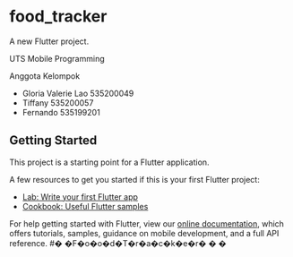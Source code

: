 # food_tracker

A new Flutter project.

UTS Mobile Programming

Anggota Kelompok 
- Gloria Valerie Lao 535200049
- Tiffany 535200057
- Fernando 535199201

## Getting Started

This project is a starting point for a Flutter application.

A few resources to get you started if this is your first Flutter project:

- [Lab: Write your first Flutter app](https://flutter.dev/docs/get-started/codelab)
- [Cookbook: Useful Flutter samples](https://flutter.dev/docs/cookbook)

For help getting started with Flutter, view our
[online documentation](https://flutter.dev/docs), which offers tutorials,
samples, guidance on mobile development, and a full API reference.
#� �F�o�o�d�T�r�a�c�k�e�r�
�
�
